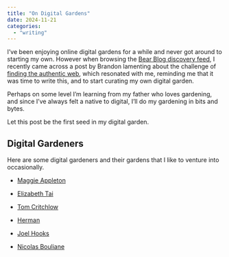```yaml
---
title: "On Digital Gardens"
date: 2024-11-21
categories: 
  - "writing"
---
```


I’ve been enjoying online digital gardens for a while and never got around to starting my own. However when browsing the [Bear Blog discovery feed](https://bearblog.dev/discover/), I recently came across a post by Brandon lamenting about the challenge of [finding the authentic web](https://brandons-journal.com/finding-the-authentic-web/), which resonated with me, reminding me that it was time to write this, and to start curating my own digital garden.

Perhaps on some level I’m learning from my father who loves gardening, and since I’ve always felt a native to digital, I’ll do my gardening in bits and bytes.

Let this post be the first seed in my digital garden.

## Digital Gardeners

Here are some digital gardeners and their gardens that I like to venture into occasionally.

- [Maggie Appleton](https://maggieappleton.com/garden-history)

- [Elizabeth Tai](https://elizabethtai.com/2023/07/06/being-an-imperfect-gardener-of-my-digital-garden/)

- [Tom Critchlow](https://tomcritchlow.com/2019/02/17/building-digital-garden/)

- [Herman](https://herman.bearblog.dev/my-product-is-my-garden/)

- [Joel Hooks](https://joelhooks.com/digital-garden/)

- [Nicolas Bouliane](https://nicolasbouliane.com/blog/digital-gardening)
